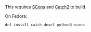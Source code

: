 
This requires [SCons](http://www.scons.org) and [Catch2](https://github.com/philsquared/Catch) to build.

On Fedora:

```
dnf install catch-devel python3-scons
```
